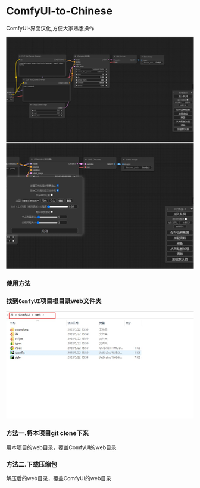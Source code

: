 # ComfyUI-to-Chinese
ComfyUI-界面汉化,方便大家熟悉操作

![](./assets/1.jpg)
![](./assets/2.jpg)

### 使用方法
### 找到`ComfyUI`项目根目录web文件夹
![](./assets/3.jpg)
### 方法一.将本项目git clone下来
用本项目的web目录，覆盖ComfyUI的web目录

### 方法二.下载压缩包
解压后的web目录，覆盖ComfyUI的web目录